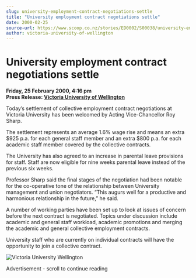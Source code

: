 ```yaml
---
slug: university-employment-contract-negotiations-settle
title: "University employment contract negotiations settle"
date: 2000-02-25
source-url: https://www.scoop.co.nz/stories/ED0002/S00038/university-employment-contract-negotiations-settle.htm
author: victoria-university-of-wellington
---
```

University employment contract negotiations settle
==================================================

**Friday, 25 February 2000, 4:16 pm**  
**Press Release: [Victoria University of Wellington](https://info.scoop.co.nz/Victoria_University_of_Wellington)**

Today’s settlement of collective employment contract negotiations at Victoria University has been welcomed by Acting Vice-Chancellor Roy Sharp.

The settlement represents an average 1.6% wage rise and means an extra $925 p.a. for each general staff member and an extra $800 p.a. for each academic staff member covered by the collective contracts.

The University has also agreed to an increase in parental leave provisions for staff. Staff are now eligible for nine weeks parental leave instead of the previous six weeks.

Professor Sharp said the final stages of the negotiation had been notable for the co-operative tone of the relationship between University management and union negotiators. “This augurs well for a productive and harmonious relationship in the future,” he said.

A number of working parties have been set up to look at issues of concern before the next contract is negotiated. Topics under discussion include academic and general staff workload, academic promotions and merging the academic and general collective employment contracts.

University staff who are currently on individual contracts will have the opportunity to join a collective contract.

![Victoria University Wellington](http://www.vuw.ac.nz/home/iconlibrary/logob.gif)  

Advertisement - scroll to continue reading




